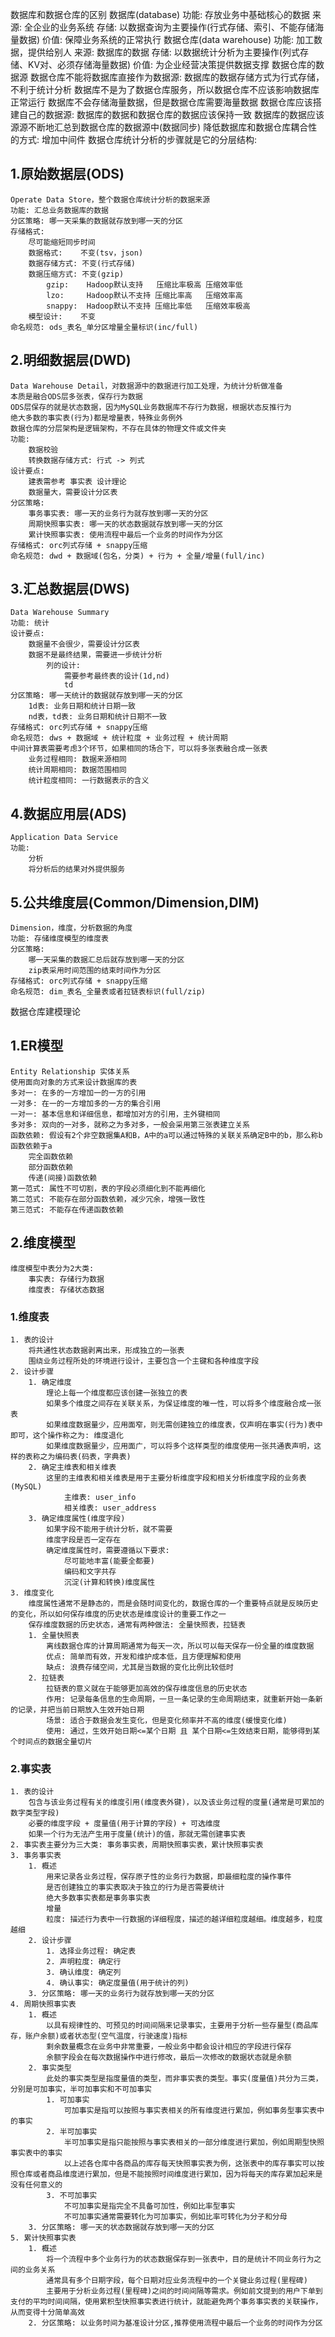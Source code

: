 数据库和数据仓库的区别
    数据库(database)
        功能: 存放业务中基础核心的数据
        来源: 全企业的业务系统
        存储: 以数据查询为主要操作(行式存储、索引、不能存储海量数据)
        价值: 保障业务系统的正常执行
    数据仓库(data warehouse)
        功能: 加工数据，提供给别人
        来源: 数据库的数据
        存储: 以数据统计分析为主要操作(列式存储、KV对、必须存储海量数据)
        价值: 为企业经营决策提供数据支撑
数据仓库的数据源
    数据仓库不能将数据库直接作为数据源:
        数据库的数据存储方式为行式存储，不利于统计分析
        数据库不是为了数据仓库服务，所以数据仓库不应该影响数据库正常运行
        数据库不会存储海量数据，但是数据仓库需要海量数据
    数据仓库应该搭建自己的数据源:
        数据库的数据和数据仓库的数据应该保持一致
        数据库的数据应该源源不断地汇总到数据仓库的数据源中(数据同步)
    降低数据库和数据仓库耦合性的方式: 增加中间件
数据仓库统计分析的步骤就是它的分层结构:
## 1.原始数据层(ODS)
    Operate Data Store，整个数据仓库统计分析的数据来源
    功能: 汇总业务数据库的数据
    分区策略: 哪一天采集的数据就存放到哪一天的分区
    存储格式:
        尽可能缩短同步时间
        数据格式:    不变(tsv，json)
        数据存储方式: 不变(行式存储)
        数据压缩方式: 不变(gzip)
            gzip:    Hadoop默认支持   压缩比率极高 压缩效率低
            lzo:     Hadoop默认不支持 压缩比率高   压缩效率高
            snappy:  Hadoop默认不支持 压缩比率低   压缩效率极高
        模型设计:    不变
    命名规范: ods_表名_单分区增量全量标识(inc/full)
## 2.明细数据层(DWD)
    Data Warehouse Detail，对数据源中的数据进行加工处理，为统计分析做准备
    本质是融合ODS层多张表，保存行为数据
    ODS层保存的就是状态数据，因为MySQL业务数据库不存行为数据，根据状态反推行为
    绝大多数的事实表(行为)都是增量表，特殊业务例外
    数据仓库的分层架构是逻辑架构，不存在具体的物理文件或文件夹
    功能:
        数据校验
        转换数据存储方式: 行式 -> 列式
    设计要点:
        建表需参考 事实表 设计理论
        数据量大，需要设计分区表
    分区策略: 
        事务事实表: 哪一天的业务行为就存放到哪一天的分区
        周期快照事实表: 哪一天的状态数据就存放到哪一天的分区
        累计快照事实表: 使用流程中最后一个业务的时间作为分区
    存储格式: orc列式存储 + snappy压缩
    命名规范: dwd + 数据域(包名，分类) + 行为 + 全量/增量(full/inc)
## 3.汇总数据层(DWS)
    Data Warehouse Summary
    功能: 统计
    设计要点:
        数据量不会很少，需要设计分区表
        数据不是最终结果，需要进一步统计分析
            列的设计:
                需要参考最终表的设计(1d,nd)
                td
    分区策略: 哪一天统计的数据就存放到哪一天的分区
        1d表: 业务日期和统计日期一致
        nd表，td表: 业务日期和统计日期不一致
    存储格式: orc列式存储 + snappy压缩
    命名规范: dws + 数据域 + 统计粒度 + 业务过程 + 统计周期
    中间计算表需要考虑3个环节，如果相同的场合下，可以将多张表融合成一张表
        业务过程相同: 数据来源相同
        统计周期相同: 数据范围相同
        统计粒度相同: 一行数据表示的含义
## 4.数据应用层(ADS)
    Application Data Service
    功能:
        分析
        将分析后的结果对外提供服务
## 5.公共维度层(Common/Dimension,DIM)
    Dimension，维度，分析数据的角度
    功能: 存储维度模型的维度表
    分区策略:
        哪一天采集的数据汇总后就存放到哪一天的分区
        zip表采用时间范围的结束时间作为分区
    存储格式: orc列式存储 + snappy压缩
    命名规范: dim_表名_全量表或者拉链表标识(full/zip)
数据仓库建模理论
## 1.ER模型
    Entity Relationship 实体关系
    使用面向对象的方式来设计数据库的表
    多对一: 在多的一方增加一的一方的引用
    一对多: 在一的一方增加多的一方的集合引用
    一对一: 基本信息和详细信息，都增加对方的引用，主外键相同
    多对多: 双向的一对多，就称之为多对多，一般会采用第三张表建立关系
    函数依赖: 假设有2个非空数据集A和B，A中的a可以通过特殊的关联关系确定B中的b，那么称b函数依赖于a
        完全函数依赖
        部分函数依赖
        传递(间接)函数依赖
    第一范式: 属性不可切割，表的字段必须细化到不能再细化
    第二范式: 不能存在部分函数依赖，减少冗余，增强一致性
    第三范式: 不能存在传递函数依赖
## 2.维度模型
    维度模型中表分为2大类:
        事实表: 存储行为数据
        维度表: 存储状态数据
### 1.维度表
    1. 表的设计
        将共通性状态数据剥离出来，形成独立的一张表
        围绕业务过程所处的环境进行设计，主要包含一个主键和各种维度字段
    2. 设计步骤
        1. 确定维度
            理论上每一个维度都应该创建一张独立的表
            如果多个维度之间存在关联关系，为保证维度的唯一性，可以将多个维度融合成一张表
            如果维度数据量少，应用面窄，则无需创建独立的维度表，仅声明在事实(行为)表中即可，这个操作称之为: 维度退化
            如果维度数据量少，应用面广，可以将多个这样类型的维度使用一张共通表声明，这样的表称之为编码表(码表，字典表)
        2. 确定主维表和相关维表
            这里的主维表和相关维表是用于主要分析维度字段和相关分析维度字段的业务表(MySQL)
                主维表: user_info
                相关维表: user_address
        3. 确定维度属性(维度字段)
            如果字段不能用于统计分析，就不需要
            维度字段是否一定存在
            确定维度属性时，需要遵循以下要求:
                尽可能地丰富(能要全都要)
                编码和文字共存
                沉淀(计算和转换)维度属性
    3. 维度变化
        维度属性通常不是静态的，而是会随时间变化的，数据仓库的一个重要特点就是反映历史的变化，所以如何保存维度的历史状态是维度设计的重要工作之一
        保存维度数据的历史状态，通常有两种做法: 全量快照表，拉链表
        1. 全量快照表
            离线数据仓库的计算周期通常为每天一次，所以可以每天保存一份全量的维度数据
            优点: 简单而有效，开发和维护成本低，且方便理解和使用
            缺点: 浪费存储空间，尤其是当数据的变化比例比较低时
        2. 拉链表
            拉链表的意义就在于能够更加高效的保存维度信息的历史状态
            作用: 记录每条信息的生命周期，一旦一条记录的生命周期结束，就重新开始一条新的记录，并把当前日期放入生效开始日期
            场景: 适合于数据会发生变化，但是变化频率并不高的维度(缓慢变化维)
            使用: 通过，生效开始日期<=某个日期 且 某个日期<=生效结束日期，能够得到某个时间点的数据全量切片
### 2.事实表
    1. 表的设计
        包含与该业务过程有关的维度引用(维度表外键)，以及该业务过程的度量(通常是可累加的数字类型字段)
        必要的维度字段 + 度量值(用于计算的字段) + 可选维度
        如果一个行为无法产生用于度量(统计)的值，那就无需创建事实表
    2. 事实表主要分为三大类: 事务事实表，周期快照事实表，累计快照事实表
    3. 事务事实表
        1. 概述
            用来记录各业务过程，保存原子性的业务行为数据，即最细粒度的操作事件
            是否创建独立的事实表取决于独立的行为是否需要统计
            绝大多数事实表都是事务事实表
            增量
            粒度: 描述行为表中一行数据的详细程度，描述的越详细粒度越细。维度越多，粒度越细
        2. 设计步骤
            1. 选择业务过程: 确定表
            2. 声明粒度: 确定行
            3. 确认维度: 确定列
            4. 确认事实: 确定度量值(用于统计的列)
        3. 分区策略: 哪一天的业务行为就存放到哪一天的分区
    4. 周期快照事实表
        1. 概述
            以具有规律性的、可预见的时间间隔来记录事实，主要用于分析一些存量型(商品库存，账户余额)或者状态型(空气温度，行驶速度)指标
            剩余数量概念在业务中非常重要，一般业务中都会设计相应的字段进行保存
            余额字段会在每次数据操作中进行修改，最后一次修改的数据状态就是余额
        2. 事实类型
            此处的事实类型是指度量值的类型，而非事实表的类型。事实(度量值)共分为三类，分别是可加事实，半可加事实和不可加事实
            1. 可加事实
                可加事实是指可以按照与事实表相关的所有维度进行累加，例如事务型事实表中的事实
            2. 半可加事实
                半可加事实是指只能按照与事实表相关的一部分维度进行累加，例如周期型快照事实表中的事实
                以上述各仓库中各商品的库存每天快照事实表为例，这张表中的库存事实可以按照仓库或者商品维度进行累加，但是不能按照时间维度进行累加，因为将每天的库存累加起来是没有任何意义的
            3. 不可加事实
                不可加事实是指完全不具备可加性，例如比率型事实
                不可加事实通常需要转化为可加事实，例如比率可转化为分子和分母
        3. 分区策略: 哪一天的状态数据就存放到哪一天的分区
    5. 累计快照事实表
        1. 概述
            将一个流程中多个业务行为的状态数据保存到一张表中，目的是统计不同业务行为之间的业务关系
            通常具有多个日期字段，每个日期对应业务流程中的一个关键业务过程(里程碑)
            主要用于分析业务过程(里程碑)之间的时间间隔等需求。例如前文提到的用户下单到支付的平均时间间隔，使用累积型快照事实表进行统计，就能避免两个事务事实表的关联操作，从而变得十分简单高效
        2. 分区策略: 以业务时间为基准设计分区,推荐使用流程中最后一个业务的时间作为分区